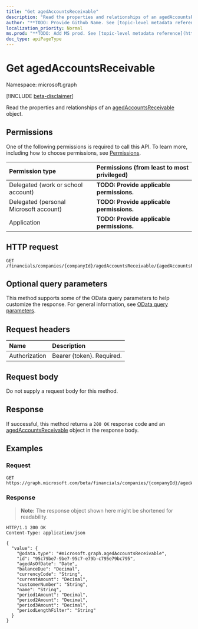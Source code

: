 ```yaml
---
title: "Get agedAccountsReceivable"
description: "Read the properties and relationships of an agedAccountsReceivable object."
author: "**TODO: Provide Github Name. See [topic-level metadata reference](https://msgo.azurewebsites.net/add/document/guidelines/metadata.html#topic-level-metadata)**"
localization_priority: Normal
ms.prod: "**TODO: Add MS prod. See [topic-level metadata reference](https://msgo.azurewebsites.net/add/document/guidelines/metadata.html#topic-level-metadata)**"
doc_type: apiPageType
---
```


# Get agedAccountsReceivable
Namespace: microsoft.graph

[!INCLUDE [beta-disclaimer](../../includes/beta-disclaimer.md)]

Read the properties and relationships of an [agedAccountsReceivable](../resources/agedaccountsreceivable.md) object.

## Permissions
One of the following permissions is required to call this API. To learn more, including how to choose permissions, see [Permissions](/graph/permissions-reference).

|Permission type|Permissions (from least to most privileged)|
|:---|:---|
|Delegated (work or school account)|**TODO: Provide applicable permissions.**|
|Delegated (personal Microsoft account)|**TODO: Provide applicable permissions.**|
|Application|**TODO: Provide applicable permissions.**|

## HTTP request

<!-- {
  "blockType": "ignored"
}
-->
``` http
GET /financials/companies/{companyId}/agedAccountsReceivable/{agedAccountsReceivableId}
```

## Optional query parameters
This method supports some of the OData query parameters to help customize the response. For general information, see [OData query parameters](/graph/query-parameters).

## Request headers
|Name|Description|
|:---|:---|
|Authorization|Bearer {token}. Required.|

## Request body
Do not supply a request body for this method.

## Response

If successful, this method returns a `200 OK` response code and an [agedAccountsReceivable](../resources/agedaccountsreceivable.md) object in the response body.

## Examples

### Request
<!-- {
  "blockType": "request",
  "name": "get_agedaccountsreceivable"
}
-->
``` http
GET https://graph.microsoft.com/beta/financials/companies/{companyId}/agedAccountsReceivable/{agedAccountsReceivableId}
```


### Response
>**Note:** The response object shown here might be shortened for readability.
<!-- {
  "blockType": "response",
  "truncated": true,
  "@odata.type": "microsoft.graph.agedAccountsReceivable"
}
-->
``` http
HTTP/1.1 200 OK
Content-Type: application/json

{
  "value": {
    "@odata.type": "#microsoft.graph.agedAccountsReceivable",
    "id": "95c79be7-9be7-95c7-e79b-c795e79bc795",
    "agedAsOfDate": "Date",
    "balanceDue": "Decimal",
    "currencyCode": "String",
    "currentAmount": "Decimal",
    "customerNumber": "String",
    "name": "String",
    "period1Amount": "Decimal",
    "period2Amount": "Decimal",
    "period3Amount": "Decimal",
    "periodLengthFilter": "String"
  }
}
```

